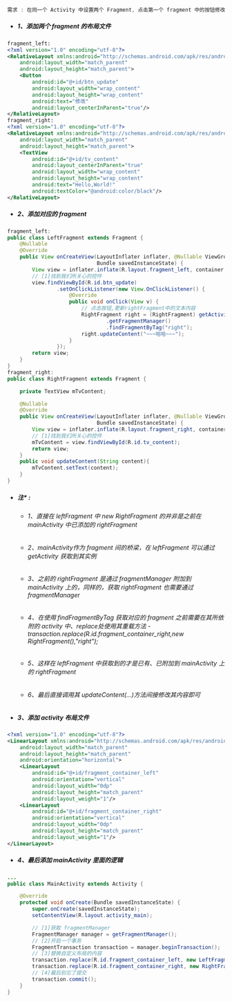```java
需求 : 在同一个 Activity 中设置两个 Fragment, 点击第一个 fragment 中的按钮修改第二个 fragment 中 textView 上的内容.
```

* ##### 1、添加两个 fragment 的布局文件

```xml
fragment_left:
<?xml version="1.0" encoding="utf-8"?>
<RelativeLayout xmlns:android="http://schemas.android.com/apk/res/android"
    android:layout_width="match_parent"
    android:layout_height="match_parent">
    <Button
        android:id="@+id/btn_update"
        android:layout_width="wrap_content"
        android:layout_height="wrap_content"
        android:text="修改"
        android:layout_centerInParent="true"/>
</RelativeLayout>
fragment_right:
<?xml version="1.0" encoding="utf-8"?>
<RelativeLayout xmlns:android="http://schemas.android.com/apk/res/android"
    android:layout_width="match_parent"
    android:layout_height="match_parent">
    <TextView
        android:id="@+id/tv_content"
        android:layout_centerInParent="true"
        android:layout_width="wrap_content"
        android:layout_height="wrap_content"
        android:text="Hello,World!"
        android:textColor="@android:color/black"/>
</RelativeLayout>
```

* ##### 2、添加对应的 fragment

```java
fragment_left:
public class LeftFragment extends Fragment {
    @Nullable
    @Override
    public View onCreateView(LayoutInflater inflater, @Nullable ViewGroup container,
                             Bundle savedInstanceState) {
        View view = inflater.inflate(R.layout.fragment_left, container, false);
        // [1]找到我们所关心的控件
        view.findViewById(R.id.btn_update)
                .setOnClickListener(new View.OnClickListener() {
                    @Override
                    public void onClick(View v) {
                        // 点击按钮,更新rightFragment中的文本内容
                        RightFragment right = (RightFragment) getActivity()
                                .getFragmentManager()
                                .findFragmentByTag("right");
                        right.updateContent("~~~哈哈~~~");
                    }
                });
        return view;
    }
}
fragment_right:
public class RightFragment extends Fragment {

    private TextView mTvContent;

    @Nullable
    @Override
    public View onCreateView(LayoutInflater inflater, @Nullable ViewGroup container,
                             Bundle savedInstanceState) {
        View view = inflater.inflate(R.layout.fragment_right, container, false);
        // [1]找到我们所关心的控件
        mTvContent = view.findViewById(R.id.tv_content);
        return view;
    }
    public void updateContent(String content){
        mTvContent.setText(content);
    }
}
```

* ##### 注\* :

  * ###### 1、直接在 leftFragment 中 new RightFragment 的并非是之前在 mainActivity 中已添加的 rightFragment
  * ###### 2、mainActivity作为 fragment 间的桥梁，在 leftFragment 可以通过 getActivity 获取到其实例
  * ###### 3、之前的 rightFragment 是通过 fragmentManager 附加到 mainActivity 上的，同样的，获取 rightFragment 也需要通过 fragmentManager
  * ###### 4、在使用 findFragmentByTag 获取对应的 fragment 之前需要在其所依附的 activity 中、replace处使用其重载方法 - transaction.replace\(R.id.fragment\_container\_right,new RightFragment\(\),"right"\);
  * ###### 5、这样在 leftFragment 中获取到的才是已有、已附加到 mainActivity 上的 rightFragment
  * ###### 6、最后直接调用其 updateContent\(...\)方法间接修改其内容即可
* ##### 3、添加 activity 布局文件

```xml
<?xml version="1.0" encoding="utf-8"?>
<LinearLayout xmlns:android="http://schemas.android.com/apk/res/android"
    android:layout_width="match_parent"
    android:layout_height="match_parent"
    android:orientation="horizontal">
    <LinearLayout
        android:id="@+id/fragment_container_left"
        android:orientation="vertical"
        android:layout_width="0dp"
        android:layout_height="match_parent"
        android:layout_weight="1"/>
    <LinearLayout
        android:id="@+id/fragment_container_right"
        android:orientation="vertical"
        android:layout_width="0dp"
        android:layout_height="match_parent"
        android:layout_weight="1"/>
</LinearLayout>
```

* ##### 4、最后添加 mainActivity 里面的逻辑

```java
...
public class MainActivity extends Activity {

    @Override
    protected void onCreate(Bundle savedInstanceState) {
        super.onCreate(savedInstanceState);
        setContentView(R.layout.activity_main);

        // [1]获取 fragmentManager
        FragmentManager manager = getFragmentManager();
        // [2]开启一个事务
        FragmentTransaction transaction = manager.beginTransaction();
        // [3]替换自定义布局的内容
        transaction.replace(R.id.fragment_container_left, new LeftFragment());
        transaction.replace(R.id.fragment_container_right, new RightFragment(),"right");
        // [4]最后别忘了提交
        transaction.commit();
    }
}
```



